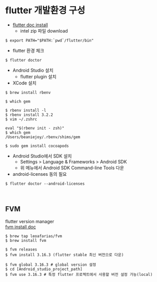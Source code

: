# flutter 개발환경 구성

- [flutter doc install](https://docs.flutter.dev/get-started/install)
  - intel zip 파일 download
```shell
$ export PATH="$PATH:`pwd`/flutter/bin"
```

- flutter 환경 체크

```shell
$ flutter doctor
```

- Android Studio 설치
  - flutter plugin 설치
- XCode 설치

```shell
$ brew install rbenv

$ which gem

$ rbenv install -l
$ rbenv install 3.2.2
$ vim ~/.zshrc

eval "$(rbenv init - zsh)"
$ which gem
/Users/beaniejoy/.rbenv/shims/gem

$ sudo gem install cocoapods
```

- Android Studio에서 SDK 설치
  - Settings > Language & Frameworks > Android SDK
  - 위 메뉴에서 Android SDK Command-line Tools 다운
- android-licenses 동의 필요

```shell
$ flutter doctor --android-licenses
```

<br>

## FVM

flutter version manager  
[fvm install doc](https://fvm.app/docs/getting_started/installation)

```shell
$ brew tap leoafarias/fvm
$ brew install fvm

$ fvm releases
$ fvm install 3.16.3 (flutter stable 최신 버전으로 다운)

$ fvm global 3.16.3 # global version 설정
$ cd [Android_studio_project_path]
$ fvm use 3.16.3 # 특정 flutter 프로젝트에서 사용할 버전 설정 가능(local)
```